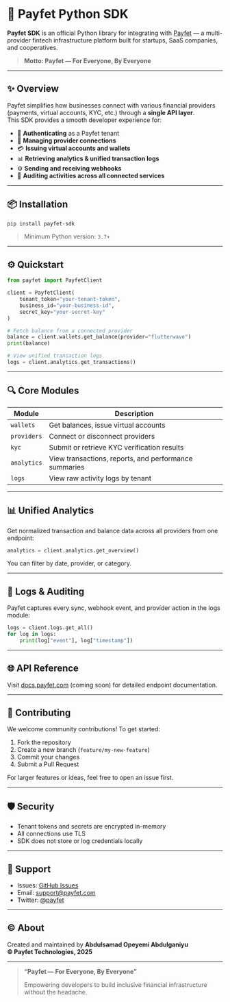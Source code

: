 
# 🧰 Payfet Python SDK

**Payfet SDK** is an official Python library for integrating with [Payfet](https://payfet.com) — a multi-provider fintech infrastructure platform built for startups, SaaS companies, and cooperatives.

> **Motto: Payfet — For Everyone, By Everyone**

---

## ✨ Overview

Payfet simplifies how businesses connect with various financial providers (payments, virtual accounts, KYC, etc.) through a **single API layer**.  
This SDK provides a smooth developer experience for:

- 🔐 **Authenticating** as a Payfet tenant
- 🔗 **Managing provider connections**
- 💳 **Issuing virtual accounts and wallets**
- 📊 **Retrieving analytics & unified transaction logs**
- ⚙️ **Sending and receiving webhooks**
- 🧾 **Auditing activities across all connected services**

---

## 📦 Installation

```bash
pip install payfet-sdk
```

> Minimum Python version: `3.7+`

---

## ⚙️ Quickstart

```python
from payfet import PayfetClient

client = PayfetClient(
    tenant_token="your-tenant-token",
    business_id="your-business-id",
    secret_key="your-secret-key"
)

# Fetch balance from a connected provider
balance = client.wallets.get_balance(provider="flutterwave")
print(balance)

# View unified transaction logs
logs = client.analytics.get_transactions()
```

---

## 🔍 Core Modules

| Module         | Description                                             |
|----------------|---------------------------------------------------------|
| `wallets`      | Get balances, issue virtual accounts                    |
| `providers`    | Connect or disconnect providers                         |
| `kyc`          | Submit or retrieve KYC verification results             |
| `analytics`    | View transactions, reports, and performance summaries   |
| `logs`         | View raw activity logs by tenant                        |

---

## 📊 Unified Analytics

Get normalized transaction and balance data across all providers from one endpoint:

```python
analytics = client.analytics.get_overview()
```

You can filter by date, provider, or category.

---

## 🧾 Logs & Auditing

Payfet captures every sync, webhook event, and provider action in the logs module:

```python
logs = client.logs.get_all()
for log in logs:
    print(log["event"], log["timestamp"])
```

---

## 🌐 API Reference

Visit [docs.payfet.com](https://docs.payfet.com) (coming soon) for detailed endpoint documentation.

---

## 🤝 Contributing

We welcome community contributions! To get started:

1. Fork the repository  
2. Create a new branch (`feature/my-new-feature`)  
3. Commit your changes  
4. Submit a Pull Request

For larger features or ideas, feel free to open an issue first.

---

## 🛡️ Security

- Tenant tokens and secrets are encrypted in-memory
- All connections use TLS
- SDK does not store or log credentials locally

---

## 🙋 Support

- Issues: [GitHub Issues](https://github.com/yourusername/payfet-sdk/issues)
- Email: support@payfet.com
- Twitter: [@payfet](https://twitter.com/payfet)

---

## © About

Created and maintained by **Abdulsamad Opeyemi Abdulganiyu**  
**© Payfet Technologies, 2025**

---

> **“Payfet — For Everyone, By Everyone”**
>  
> Empowering developers to build inclusive financial infrastructure without the headache.
